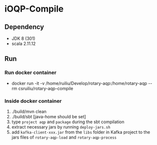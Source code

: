 # iOQP-Compile #

## Dependency ##

+ JDK 8 (301)
+ scala 2.11.12

## Run ##

### Run docker container ### 

+ docker run -it -v /home/ruiliu/Develop/rotary-aqp:/home/rotary-aqp --rm csruiliu/rotary-aqp-compile 

### Inside docker container ### 

1. ./build/mvn clean
2. ./build/sbt [java-home should be set]
3. type `project aqp` and `package` during the sbt compilation
4. extract necessary jars by running `deploy-jars.sh`
5. add `kafka-client-xxx.jar` from the `libs` folder in Kafka project to the jars files of `rotary-aqp-load` and `rotary-aqp-process` 
